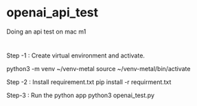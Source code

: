 # openai_api_test
Doing an api test on mac m1

#
Step -1 : Create virtual environment and activate.

python3 -m venv ~/venv-metal
source ~/venv-metal/bin/activate

Step -2 : Install requirement.txt
pip install -r requirment.txt


Step-3 : Run the python app
python3 openai_test.py

